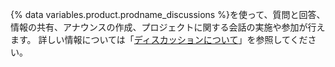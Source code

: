 {% data variables.product.prodname_discussions %}を使って、質問と回答、情報の共有、アナウンスの作成、プロジェクトに関する会話の実施や参加が行えます。 詳しい情報については「[ディスカッションについて](/discussions/collaborating-with-your-community-using-discussions/about-discussions)」を参照してください。
